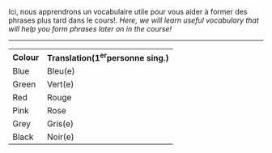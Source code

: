 <p>Ici, nous apprendrons un vocabulaire utile pour vous aider à former des phrases plus tard dans le cours!. <i>Here, we will learn useful vocabulary that will help you form phrases later on in the course!</i></p>

<hr>
  <html lang="fr">
  <table>
    <tr><th>Colour</th><th>Translation(1<sup>er</sup>personne sing.)</th></tr>
    <tr><td>Blue</td><td>Bleu(e)</td>
    <tr><td>Green</td><td>Vert(e)</td>
    <tr><td>Red</td><td>Rouge</td>
    <tr><td>Pink</td><td>Rose</td>
    <tr><td>Grey</td><td>Gris(e)</td>
    <tr><td>Black</tf><td>Noir(e)</td>

